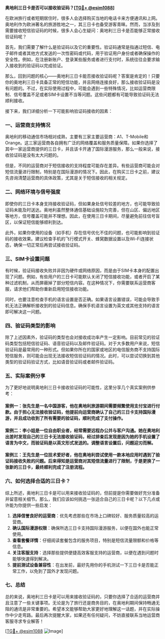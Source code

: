 **奥地利三日卡是否可以接收验证码？[[TG💪+ @esim1088](https://t.me/s/esim1088)]**

在欧洲旅行或者短期居住时，很多人会选择购买当地的电话卡来方便通讯和上网。奥地利作为欧洲著名的旅游胜地之一，其三日卡也备受游客青睐。然而，当涉及到需要接收短信验证码的时候，很多人会心生疑问：奥地利三日卡是否能够正常接收验证码呢？

首先，我们需要了解什么是验证码以及它的重要性。验证码通常是指通过短信、电子邮件或者其他方式发送的一次性密码或代码，用于验证用户身份或者确保操作的安全性。例如，在注册新账户、登录某些服务或者进行支付时，系统往往会要求输入接收到的验证码以完成验证。

那么，回到问题的核心——奥地利三日卡能否接收验证码呢？答案是肯定的！只要你的奥地利三日卡具备正常的短信功能，并且网络连接良好，那么接收验证码是没有问题的。不过，在实际使用过程中，可能会遇到一些特殊情况，比如运营商限制、信号覆盖不足或者SIM卡设置不当等问题。这些问题都有可能导致验证码无法顺利接收。

接下来，我们详细分析一下可能影响验证码接收的因素：

### 一、运营商支持情况

奥地利的移动通信市场相对成熟，主要有三家主要运营商：A1、T-Mobile和Orange。这三家运营商各自拥有广泛的网络覆盖和服务质量保障。如果你选择了其中一家运营商提供的三日卡，并且该卡开通了国际漫游服务，那么一般来说，接收验证码是没有太大问题的。

但是，不同的运营商对于短信接收的支持程度可能存在差异。有些运营商可能会对短信流量进行限制，特别是在国际漫游的情况下。因此，在购买三日卡之前，建议先咨询清楚运营商的具体政策，尤其是关于短信接收的相关规定。

### 二、网络环境与信号强度

即使你的三日卡本身支持接收验证码，但如果身处信号较差的地方，也可能导致验证码未能及时送达。奥地利虽然整体通信基础设施较为完善，但在山区、偏远地区等地方，信号覆盖可能并不理想。因此，在使用三日卡期间，尽量避免前往信号盲区，以保证短信能够顺利到达。

此外，如果你使用的设备（如手机）存在信号优化不佳的问题，也可能影响到验证码的接收效果。建议检查手机的飞行模式开关、蜂窝数据设置以及Wi-Fi连接状态，确保一切正常后再尝试接收验证码。

### 三、SIM卡设置问题

有时候，验证码接收失败并非因为硬件或网络原因，而是由于SIM卡本身的配置出现了问题。例如，有些用户的三日卡可能默认关闭了短信接收功能，或者开启了某种过滤机制，从而屏蔽掉了部分短信内容。在这种情况下，你需要联系运营商客服，请求他们帮助你重新启用短信接收功能。

同时，也要注意检查手机的语言设置是否正确。如果语言设置错误，可能会导致手机无法正确解析接收到的验证码信息。确保手机语言设置为英文或其他支持的语言即可解决这一问题。

### 四、验证码类型的影响

除了上述因素外，验证码的类型也会对接收成功率产生一定影响。目前常见的验证码类型包括短信验证码、语音验证码以及邮件验证码。对于大多数用户来说，短信验证码是最常用的一种形式。但如果你所在的国家或地区的电信服务商不支持国际短信服务，则可能会出现无法接收短信验证码的情况。此时，可以尝试切换到其他类型的验证码验证方式，比如语音验证码或者邮件验证码。

### 五、实际案例分享

为了更好地说明奥地利三日卡接收验证码的可能性，这里分享几个真实案例供参考：

#### 案例一：张先生是一名中国游客，他在奥地利旅游期间需要频繁使用支付宝进行付款。由于担心无法接收验证码，他提前向运营商确认了自己的三日卡支持国际漫游，并且成功收到了所有需要的验证码，顺利完成了支付操作。

#### 案例二：李小姐是一位自由职业者，经常需要远程办公并与客户沟通。她在奥地利出差时发现自己的三日卡无法接收验证码，经过排查后发现是因为她的手机设置了语言为中文，而验证码是以英文形式发送的。调整语言设置后，问题迎刃而解。

#### 案例三：王先生是一位技术爱好者，他在奥地利尝试使用一款本地应用时遇到了验证码接收失败的问题。后来得知是运营商对其短信流量进行了限制，于是更换了一张新的三日卡，最终顺利完成了注册流程。

### 六、如何选择合适的三日卡？

综上所述，奥地利三日卡是可以用来接收验证码的，但前提是你需要做好充分准备并留意相关细节。那么，我们应该如何挑选一张适合自己的三日卡呢？以下几点或许能为你提供一些启发：

1. **选择信誉良好的运营商**：优先考虑那些在市场上口碑较好、服务质量较高的运营商。
2. **确认国际漫游权限**：确保所选三日卡支持国际漫游服务，以便在国外也能正常使用。
3. **查看套餐详情**：仔细阅读套餐包含的服务项目，特别是短信流量限额和价格等信息。
4. **关注客服支持**：选择那些提供便捷高效客服支持的运营商，以便在遇到问题时能够快速得到解决。
5. **提前测试设备兼容性**：在出发前，最好先用你的手机测试一下三日卡是否能正常工作，以免到了国外才发现问题。

### 七、总结

总的来说，奥地利三日卡是可以用来接收验证码的，只要你选择了合适的运营商并且注意了一些关键事项。无论是为了旅行还是商务目的，在奥地利期间保持畅通无阻的通讯是非常重要的。希望本文能够帮助大家更好地理解这一话题，并在实际操作中少走弯路。最后再次提醒大家，如果还有任何疑问，不妨直接联系当地运营商客服寻求专业解答！

[[TG💪+ @esim1088](https://t.me/s/esim1088) ![Image](https://i.postimg.cc/4NQfJmqS/Snipaste-2025-05-13-00-14-12.png)]